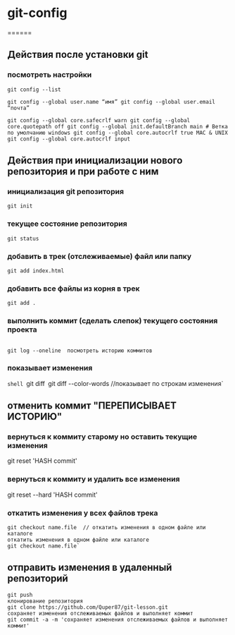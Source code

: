# git-config
======

## Действия после установки git

### посмотреть настройки

`git config --list`

`git config --global user.name “имя”
git config --global user.email “почта”`


`git config --global core.safecrlf warn
git config --global core.quotepath off
git config --global init.defaultBranch main # Ветка по умолчанию
windows
git config --global core.autocrlf true
MAC & UNIX
git config --global core.autocrlf input`

## Действия при инициализации нового репозитория и при работе с ним

### инициализация git репозитория
`git init`

### текущее состояние репозитория
`git status`

### добавить в трек (отслеживаемые) файл или папку
`git add index.html`

### добавить все файлы из корня в трек
`git add .`

### выполнить коммит (сделать слепок) текущего состояния проекта
```git commit -m "сообщение"
```

`git log --oneline  посмотреть историю коммитов`

### показывает изменения

`shell
`git diff`
`git diff --color-words  //показывает по строкам изменения`

## отменить коммит "ПЕРЕПИСЫВАЕТ ИСТОРИЮ"

### вернуться к коммиту старому но оставить текущие изменения
git reset 'HASH commit'

### вернуться к коммиту и удалить все изменения
git reset --hard 'HASH commit'

### откатить изменения у всех файлов трека
```git checkout .  
git checkout name.file  // откатить изменения в одном файле или каталоге
откатить изменения в одном файле или каталоге
git checkout name.file`
```

## отправить изменения в удаленный репозиторий
```
git push 
клонирование репозитория
git clone https://github.com/Quper87/git-lesson.git
сохраняет изменения отслеживаемых файлов и выполняет коммит
git commit -a -m 'сохраняет изменения отслеживаемых файлов и выполняет коммит'
```



